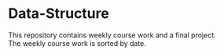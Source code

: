 # Data-Structure
This repository contains weekly course work and a final project.  
The weekly course work is sorted by date.
